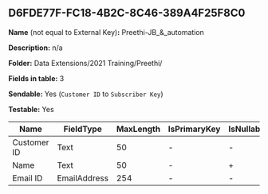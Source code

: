 ## D6FDE77F-FC18-4B2C-8C46-389A4F25F8C0

**Name** (not equal to External Key)**:** Preethi-JB_&_automation

**Description:** n/a

**Folder:** Data Extensions/2021 Training/Preethi/

**Fields in table:** 3

**Sendable:** Yes (`Customer ID` to `Subscriber Key`)

**Testable:** Yes

| Name | FieldType | MaxLength | IsPrimaryKey | IsNullable | DefaultValue |
| --- | --- | --- | --- | --- | --- |
| Customer ID | Text | 50 | - | - |  |
| Name | Text | 50 | - | + |  |
| Email ID | EmailAddress | 254 | - | - |  |
